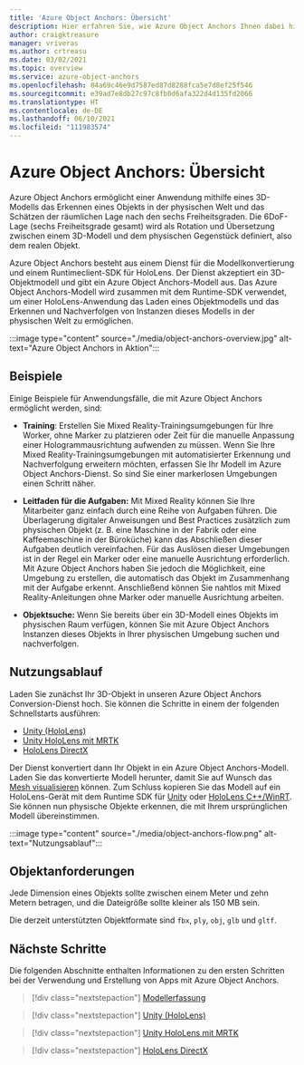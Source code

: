 ```yaml
---
title: 'Azure Object Anchors: Übersicht'
description: Hier erfahren Sie, wie Azure Object Anchors Ihnen dabei hilft, Objekte in der physischen Welt zu erkennen.
author: craigktreasure
manager: vriveras
ms.author: crtreasu
ms.date: 03/02/2021
ms.topic: overview
ms.service: azure-object-anchors
ms.openlocfilehash: 84a69c46e9d7587ed87d8288fca5e7d8ef25f546
ms.sourcegitcommit: e39ad7e8db27c97c8fb0d6afa322d4d135fd2066
ms.translationtype: HT
ms.contentlocale: de-DE
ms.lasthandoff: 06/10/2021
ms.locfileid: "111983574"
---
```

# <a name="azure-object-anchors-overview"></a>Azure Object Anchors: Übersicht

Azure Object Anchors ermöglicht einer Anwendung mithilfe eines 3D-Modells das Erkennen eines Objekts in der physischen Welt und das Schätzen der räumlichen Lage nach den sechs Freiheitsgraden. Die 6DoF-Lage (sechs Freiheitsgrade gesamt) wird als Rotation und Übersetzung zwischen einem 3D-Modell und dem physischen Gegenstück definiert, also dem realen Objekt.

Azure Object Anchors besteht aus einem Dienst für die Modellkonvertierung und einem Runtimeclient-SDK für HoloLens. Der Dienst akzeptiert ein 3D-Objektmodell und gibt ein Azure Object Anchors-Modell aus. Das Azure Object Anchors-Modell wird zusammen mit dem Runtime-SDK verwendet, um einer HoloLens-Anwendung das Laden eines Objektmodells und das Erkennen und Nachverfolgen von Instanzen dieses Modells in der physischen Welt zu ermöglichen.

:::image type="content" source="./media/object-anchors-overview.jpg" alt-text="Azure Object Anchors in Aktion":::

## <a name="examples"></a>Beispiele

Einige Beispiele für Anwendungsfälle, die mit Azure Object Anchors ermöglicht werden, sind:

- **Training**: Erstellen Sie Mixed Reality-Trainingsumgebungen für Ihre Worker, ohne Marker zu platzieren oder Zeit für die manuelle Anpassung einer Hologrammausrichtung aufwenden zu müssen. Wenn Sie Ihre Mixed Reality-Trainingsumgebungen mit automatisierter Erkennung und Nachverfolgung erweitern möchten, erfassen Sie Ihr Modell im Azure Object Anchors-Dienst. So sind Sie einer markerlosen Umgebungen einen Schritt näher.

- **Leitfaden für die Aufgaben:** Mit Mixed Reality können Sie Ihre Mitarbeiter ganz einfach durch eine Reihe von Aufgaben führen. Die Überlagerung digitaler Anweisungen und Best Practices zusätzlich zum physischen Objekt (z. B. eine Maschine in der Fabrik oder eine Kaffeemaschine in der Büroküche) kann das Abschließen dieser Aufgaben deutlich vereinfachen. Für das Auslösen dieser Umgebungen ist in der Regel ein Marker oder eine manuelle Ausrichtung erforderlich. Mit Azure Object Anchors haben Sie jedoch die Möglichkeit, eine Umgebung zu erstellen, die automatisch das Objekt im Zusammenhang mit der Aufgabe erkennt. Anschließend können Sie nahtlos mit Mixed Reality-Anleitungen ohne Marker oder manuelle Ausrichtung arbeiten.

- **Objektsuche:** Wenn Sie bereits über ein 3D-Modell eines Objekts im physischen Raum verfügen, können Sie mit Azure Object Anchors Instanzen dieses Objekts in Ihrer physischen Umgebung suchen und nachverfolgen.

## <a name="usage-flow"></a>Nutzungsablauf

Laden Sie zunächst Ihr 3D-Objekt in unseren Azure Object Anchors Conversion-Dienst hoch. Sie können die Schritte in einem der folgenden Schnellstarts ausführen:

  - [Unity (HoloLens)](quickstarts/get-started-unity-hololens.md)
  - [Unity HoloLens mit MRTK](quickstarts/get-started-unity-hololens-mrtk.md)
  - [HoloLens DirectX](quickstarts/get-started-hololens-directx.md)

Der Dienst konvertiert dann Ihr Objekt in ein Azure Object Anchors-Modell. Laden Sie das konvertierte Modell herunter, damit Sie auf Wunsch das [Mesh visualisieren](visualize-converted-model.md) können. Zum Schluss kopieren Sie das Modell auf ein HoloLens-Gerät mit dem Runtime SDK für [Unity](/dotnet/api/Microsoft.Azure.ObjectAnchors) oder [HoloLens C++/WinRT](/cpp/api/object-anchors/winrt). Sie können nun physische Objekte erkennen, die mit Ihrem ursprünglichen Modell übereinstimmen.

:::image type="content" source="./media/object-anchors-flow.png" alt-text="Nutzungsablauf":::

## <a name="asset-requirements"></a>Objektanforderungen

Jede Dimension eines Objekts sollte zwischen einem Meter und zehn Metern betragen, und die Dateigröße sollte kleiner als 150 MB sein.

Die derzeit unterstützten Objektformate sind `fbx`, `ply`, `obj`, `glb` und `gltf`.

## <a name="next-steps"></a>Nächste Schritte

Die folgenden Abschnitte enthalten Informationen zu den ersten Schritten bei der Verwendung und Erstellung von Apps mit Azure Object Anchors.

> [!div class="nextstepaction"]
> [Modellerfassung](quickstarts/get-started-model-conversion.md)

> [!div class="nextstepaction"]
> [Unity (HoloLens)](quickstarts/get-started-unity-hololens.md)

> [!div class="nextstepaction"]
> [Unity HoloLens mit MRTK](quickstarts/get-started-unity-hololens-mrtk.md)

> [!div class="nextstepaction"]
> [HoloLens DirectX](quickstarts/get-started-hololens-directx.md)
